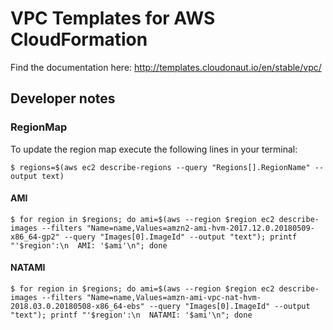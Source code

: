 # VPC Templates for AWS CloudFormation

Find the documentation here: http://templates.cloudonaut.io/en/stable/vpc/

## Developer notes

### RegionMap
To update the region map execute the following lines in your terminal:

```
$ regions=$(aws ec2 describe-regions --query "Regions[].RegionName" --output text)
```

#### AMI
```
$ for region in $regions; do ami=$(aws --region $region ec2 describe-images --filters "Name=name,Values=amzn2-ami-hvm-2017.12.0.20180509-x86_64-gp2" --query "Images[0].ImageId" --output "text"); printf "'$region':\n  AMI: '$ami'\n"; done
```

#### NATAMI
```
$ for region in $regions; do ami=$(aws --region $region ec2 describe-images --filters "Name=name,Values=amzn-ami-vpc-nat-hvm-2018.03.0.20180508-x86_64-ebs" --query "Images[0].ImageId" --output "text"); printf "'$region':\n  NATAMI: '$ami'\n"; done
```
